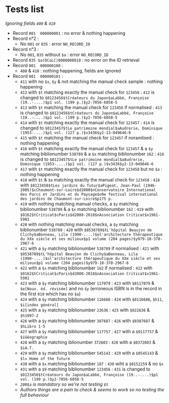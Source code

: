 # Tests list

_Ignoring fields `400` & `410`_

* Record `001  000000001` : no error & nothing happening
* Record n°2 :
  * No `001` or `035` : error `NO_RECORD_ID`
* Record n°3 :
  * No `001`,  `035` without `$a` : error `NO_RECORD_ID`
* Record `035 $a(OCoLC)0000000010` : no error on the ID retrieval
* Record `001  000000100` :
  * `400` & `410` : nothing happening, fields are ignored
* Record `001  000000101` :
  * `411` with no `$x`, `$y` & not matching the manual check sample : nothing happening
  * `412` with `$t` matching exactly the manual check for `123456` : `412` is changed to `$0123456$tCréateurs du Japon$aLabbé, Françoise (19..-....)$p1 vol. (199 p.)$y2-7056-6058-5`
  * `413` with `$t` matching the manual check for `123456` if normalised : `413` is changed to `$0123456$tCréateurs du Japon$aLabbé, Françoise (19..-....)$p1 vol. (199 p.)$y2-7056-6058-5`
  * `414` with `$t` matching exactly the manual check for `123457` : `414` is changed to `$0123457$tLe patrimoine mondial$aAudrerie, Dominique (1953-....)$p1 vol. (127 p.)$v3436$y2-13-049646-6`
  * `415` with `$t` matching the manual check for `123457` if noramlised : nothing happening
  * `416` with `$t` matching exactly the manual check for `123457` & a `$y` matching biblionumber `538789` & a `$x` matching biblionumber `162` : `416` is changed to `$0123457$tLe patrimoine mondial$aAudrerie, Dominique (1953-....)$p1 vol. (127 p.)$v3436$y2-13-049646-6`
  * `417` with `$t` matching exactly the manual check for `123458` but no `$a` : nothing happening
  * `418` with `$t` & `$a` matching exactly the manual check for `123458` : `418` with `$0123458$tLes jardins du futur$aPigeat, Jean-Paul (1946-2005)$cChaumont-sur-Loire$d2000$nConservatoire International des Parcs et Jardins et du Paysage$o9e festival international des jardins de Chaumont-sur-Loire$p175 p.`
  * `419` with nothing matching manual checks, a `$y` matching biblionumber `538789` & a `$x` matching biblionumber `162` : `419` with `$0162$tCriticat$cParis$d2008-2018$nAssociation Criticat$x1961-5981`
  * `420` with nothing matching manual checks, a `$y` matching biblionumber `538789` : `420` with `$0538789$tL'hôpital Beaujon de Clichy$aBonneau, Lila (1990-....)$ol'architecture thérapeutique du XXe siècle et ses milieux$p1 volume (204 pages)$y979-10-370-2967-6`
  * `421` with a `$y` matching biblionumber `538789` if normalised : `421` with `$0538789$tL'hôpital Beaujon de Clichy$aBonneau, Lila (1990-....)$ol'architecture thérapeutique du XXe siècle et ses milieux$p1 volume (204 pages)$y979-10-370-2967-6`
  * `422` with a `$x` matching biblionumber `162` if normalised : `422` with `$0162$tCriticat$cParis$d2008-2018$nAssociation Criticat$x1961-5981`
  * `423` with a `$y` matching biblionumber `117079` : `423` with `$0117079` & `$e[Nouv. éd. révisée]` and no `$y` (erroneous ISBN is in the record in the first `010` which has no `$a`)
  * `424` with a `$y` matching biblionumber `116686` : `424` with `$0116686`, `$h11`, `$i[index général]`
  * `425` with a `$y` matching biblionumber `22636` : `425` with `$022636` & `$h1997-2`
  * `426` with a `$y` matching biblionumber `387687` : `426` with `$0387687` & `$hLibro 1-5`
  * `427` with a `$y` matching biblionumber `117757` : `427` with a `$0117757` & `$iGéographie`
  * `428` with a `$y` matching iblionumber `372603` : `428` with a `$0372603` & `$iA.T.`
  * `429` with a `$y` matching biblionumber `545143` : `429` with a `$0545143` & `$l= Home of the future`
  * `430` with a `$x` matching biblionumber `187` : `430` wiht a `$0152259` & no `$x`
  * `431` with a `$9` matching biblionumber `123456` : `431` is changed to `$0123456$tCréateurs du Japon$aLabbé, Françoise (19..-....)$p1 vol. (199 p.)$y2-7056-6058-5`
  * _`200$a` is mandatory so we're not testing `$t`_
  * _Authors things are a pain to check & seems to work so no testing the full behaviour_